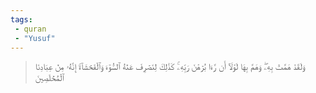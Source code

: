 ```yaml
---
tags: 
 - quran 
 - "Yusuf"
---
```


> وَلَقَدۡ هَمَّتۡ بِهِۦۖ وَهَمَّ بِهَا لَوۡلَآ أَن رَّءَا بُرۡهَٰنَ رَبِّهِۦۚ كَذَٰلِكَ لِنَصۡرِفَ عَنۡهُ ٱلسُّوٓءَ وَٱلۡفَحۡشَآءَۚ إِنَّهُۥ مِنۡ عِبَادِنَا ٱلۡمُخۡلَصِينَ
